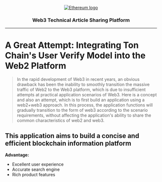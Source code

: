 <div align="center">
  <a href="https://ethereum.org/en/">
      <img alt="Ethereum logo" src="https://github.com/0xdoomxy/blog/blob/main/images/favicon.png">
  </a>
  <h3>Web3 Technical Article Sharing Platform</h3>
  <hr/>
</div>


# A Great Attempt: Integrating Ton Chain's User Verify Model into the Web2 Platform



> In the rapid development of Web3 in recent years, an obvious drawback has been the inability to smoothly transition the massive traffic of Web2 to the Web3 platform, which is due to insufficient attempts at practical application scenarios of Web3. Here is a concept and also an attempt, which is to first build an application using a web2+web3 approach. In this process, the application functions will gradually transition to the form of web3 according to the scenario requirements, without affecting the application's ability to share the common characteristics of web2 and web3.

## This application aims to build a concise and efficient blockchain information platform

**Advantage:**

+ Excellent user experience
+ Accurate search engine
+ Rich product features



